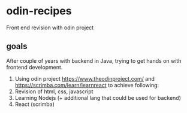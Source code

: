 # odin-recipes
Front end revision with odin project

## goals
After couple of years with backend in Java, trying to get hands on with frontend development. 

1. Using odin project https://www.theodinproject.com/ and  https://scrimba.com/learn/learnreact to achieve following: 
2. Revision of html, css, javascript 
3. Learning Nodejs (+ additional lang that could be used for backend)
4. React (scrimba)
